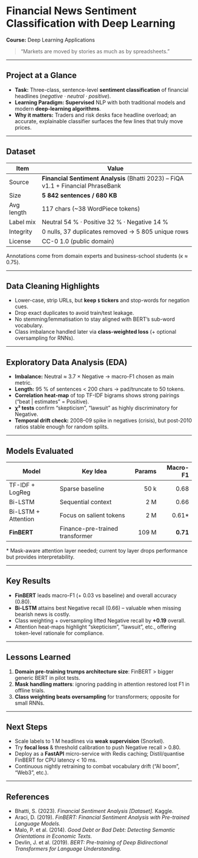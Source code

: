# Financial News Sentiment Classification with Deep Learning  

**Course:** Deep Learning Applications 

> “Markets are moved by stories as much as by spreadsheets.”

---

## Project at a Glance  
* **Task:** Three-class, sentence-level **sentiment classification** of financial headlines (*negative · neutral · positive*).  
* **Learning Paradigm:** **Supervised** NLP with both traditional models and modern **deep-learning algorithms**.  
* **Why it matters:** Traders and risk desks face headline overload; an accurate, explainable classifier surfaces the few lines that truly move prices.

---

## Dataset  
| Item | Value |
|------|-------|
| Source | **Financial Sentiment Analysis** (Bhatti 2023) – FiQA v1.1 + Financial PhraseBank |
| Size | **5 842 sentences / 680 KB** |
| Avg length | 117 chars (~38 WordPiece tokens) |
| Label mix | Neutral 54 % · Positive 32 % · Negative 14 % |
| Integrity | 0 nulls, 37 duplicates removed → 5 805 unique rows |
| License | CC-0 1.0 (public domain) |

Annotations come from domain experts and business-school students (κ ≈ 0.75).

---

## Data Cleaning Highlights  
* Lower-case, strip URLs, but **keep `$` tickers** and stop-words for negation cues.  
* Drop exact duplicates to avoid train/test leakage.  
* No stemming/lemmatisation to stay aligned with BERT’s sub-word vocabulary.  
* Class imbalance handled later via **class-weighted loss** (+ optional oversampling for RNNs).  

---

## Exploratory Data Analysis (EDA)  
* **Imbalance:** Neutral ≈ 3.7 × Negative → macro-F1 chosen as main metric.  
* **Length:** 95 % of sentences < 200 chars → pad/truncate to 50 tokens.  
* **Correlation heat-map** of top TF-IDF bigrams shows strong pairings (“beat | estimates” = Positive).  
* **χ² tests** confirm “skepticism”, “lawsuit” as highly discriminatory for Negative.  
* **Temporal drift check:** 2008–09 spike in negatives (crisis), but post-2010 ratios stable enough for random splits.

---

## Models Evaluated  
| Model | Key Idea | Params | Macro-F1 |
|-------|----------|-------:|---------:|
| TF-IDF + LogReg | Sparse baseline | 50 k | 0.68 |
| Bi-LSTM | Sequential context | 2 M | 0.66 |
| Bi-LSTM + Attention | Focus on salient tokens | 2 M | 0.61* |
| **FinBERT** | Finance-pre-trained transformer | 109 M | **0.71** |

\* Mask-aware attention layer needed; current toy layer drops performance but provides interpretability.

---

## Key Results  
* **FinBERT** leads macro-F1 (+ 0.03 vs baseline) and overall accuracy (0.80).  
* **Bi-LSTM** attains best Negative recall (0.66) ­– valuable when missing bearish news is costly.  
* Class weighting + oversampling lifted Negative recall by **+0.19** overall.  
* Attention heat-maps highlight “skepticism”, “lawsuit”, etc., offering token-level rationale for compliance.

---

## Lessons Learned  
1. **Domain pre-training trumps architecture size**: FinBERT > bigger generic BERT in pilot tests.  
2. **Mask handling matters**: ignoring padding in attention restored lost F1 in offline trials.  
3. **Class weighting beats oversampling** for transformers; opposite for small RNNs.  

---

## Next Steps  
* Scale labels to 1 M headlines via **weak supervision** (Snorkel).  
* Try **focal loss** & threshold calibration to push Negative recall > 0.80.  
* Deploy as a **FastAPI** micro-service with Redis caching; Distil/quantise FinBERT for CPU latency < 10 ms.  
* Continuous nightly retraining to combat vocabulary drift (“AI boom”, “Web3”, etc.).

---

## References  
* Bhatti, S. (2023). *Financial Sentiment Analysis [Dataset].* Kaggle.  
* Araci, D. (2019). *FinBERT: Financial Sentiment Analysis with Pre-trained Language Models.*  
* Malo, P. et al. (2014). *Good Debt or Bad Debt: Detecting Semantic Orientations in Economic Texts.*  
* Devlin, J. et al. (2019). *BERT: Pre-training of Deep Bidirectional Transformers for Language Understanding.*  



